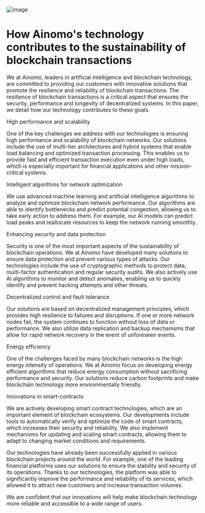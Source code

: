 <img src="" alt="image">
<br>
<h1>How Ainomo's technology contributes to the sustainability of blockchain transactions
</h1>
<p>We at Ainomo, leaders in artificial intelligence and blockchain technology, are committed to providing our customers with innovative solutions that promote the resilience and reliability of blockchain transactions. The resilience of blockchain transactions is a critical aspect that ensures the security, performance and longevity of decentralized systems. In this paper, we detail how our technology contributes to these goals.
</p>
<p>High performance and scalability
</p>
<p>One of the key challenges we address with our technologies is ensuring high performance and scalability of blockchain networks. Our solutions include the use of multi-tier architectures and hybrid systems that enable load balancing and optimized transaction processing. This enables us to provide fast and efficient transaction execution even under high loads, which is especially important for financial applications and other mission-critical systems.
</p>
<p>Intelligent algorithms for network optimization
</p>
<p>We use advanced machine learning and artificial intelligence algorithms to analyze and optimize blockchain network performance. Our algorithms are able to identify bottlenecks and predict potential congestion, allowing us to take early action to address them. For example, our AI models can predict load peaks and reallocate resources to keep the network running smoothly.
</p>
<p>Enhancing security and data protection
</p>
<p>Security is one of the most important aspects of the sustainability of blockchain operations. We at Ainomo have developed many solutions to ensure data protection and prevent various types of attacks. Our technologies include the use of cryptographic methods to protect data, multi-factor authentication and regular security audits. We also actively use AI algorithms to monitor and detect anomalies, enabling us to quickly identify and prevent hacking attempts and other threats.
</p>
<p>Decentralized control and fault tolerance
</p>
<p>Our solutions are based on decentralized management principles, which provides high resilience to failures and disruptions. If one or more network nodes fail, the system continues to function without loss of data or performance. We also utilize data replication and backup mechanisms that allow for rapid network recovery in the event of unforeseen events.
</p>
<p>Energy efficiency
</p>
<p>One of the challenges faced by many blockchain networks is the high energy intensity of operations. We at Ainomo focus on developing energy efficient algorithms that reduce energy consumption without sacrificing performance and security. Our solutions reduce carbon footprints and make blockchain technology more environmentally friendly.
</p>
<p>Innovations in  smart-contracts
</p>
<p>We are actively developing smart contract technologies, which are an important element of blockchain ecosystems. Our developments include tools to automatically verify and optimize the code of smart contracts, which increases their security and reliability. We also implement mechanisms for updating and scaling smart contracts, allowing them to adapt to changing market conditions and requirements.
</p>
<p>Our technologies have already been successfully applied in various blockchain projects around the world. For example, one of the leading financial platforms uses our solutions to ensure the stability and security of its operations. Thanks to our technologies, the platform was able to significantly improve the performance and reliability of its services, which allowed it to attract new customers and increase transaction volumes.
</p>
<p>We are confident that our innovations will help make blockchain technology more reliable and accessible to a wide range of users.
</p>

















